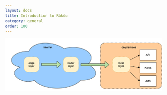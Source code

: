 ```yaml
---
layout: docs
title: Introduction to Rùkǒu
category: general
order: 100
---
```

<div class="container text-center">
<img width="617" src="/assets/rukou-simplified.png" alt="rukou simplified view">
</div>
